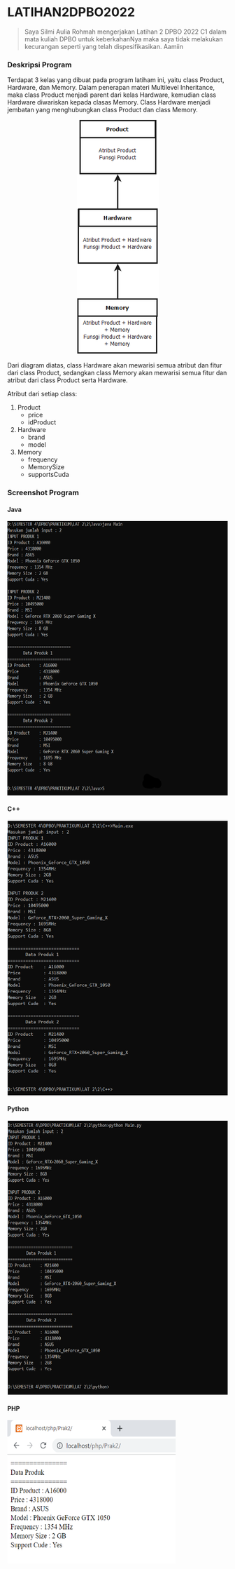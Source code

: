 # LATIHAN2DPBO2022

> Saya Silmi Aulia Rohmah mengerjakan Latihan 2 DPBO 2022 C1 dalam mata kuliah DPBO untuk keberkahanNya 
> maka saya tidak melakukan kecurangan seperti yang telah dispesifikasikan. Aamiin 

### Deskripsi Program 
Terdapat 3 kelas yang dibuat pada program latiham ini, yaitu class Product, Hardware, dan Memory. Dalam penerapan materi Multilevel Inheritance, maka class Product menjadi parent dari kelas Hardware, kemudian class Hardware diwariskan kepada clasas Memory. Class Hardware menjadi jembatan yang menghubungkan class Product dan class Memory.

<p align="center">
  <img width="187" height="535" src="https://github.com/silmiaulia/LATIHAN2DPBO2022/blob/main/Multilevel%20Inheritance%20Ilustrasi.png?raw=true">
</p>

Dari diagram diatas, class Hardware akan mewarisi semua atribut dan fitur dari class Product, sedangkan class Memory akan mewarisi semua fitur dan atribut dari class Product serta Hardware.

Atribut dari setiap class:
1. Product
   - price
   - idProduct
2. Hardware
   - brand
   - model
3. Memory
   - frequency
   - MemorySize
   - supportsCuda


### Screenshot Program

#### Java

<p align="left">
  <img width="580" height="625.5" src="https://github.com/silmiaulia/LATIHAN2DPBO2022/blob/main/Screenshot/Java.png?raw=true">
</p>

#### C++

<p align="left">
  <img width="580" height="625.5" src="https://github.com/silmiaulia/LATIHAN2DPBO2022/blob/main/Screenshot/C++.png?raw=true">
</p>


#### Python

<p align="left">
  <img width="580" height="625.5" src="https://github.com/silmiaulia/LATIHAN2DPBO2022/blob/main/Screenshot/Python.png?raw=true">
</p>

#### PHP

<p align="left">
  <img width="385" height="327" src="https://github.com/silmiaulia/LATIHAN2DPBO2022/blob/main/Screenshot/PHP.png?raw=true">
</p>

